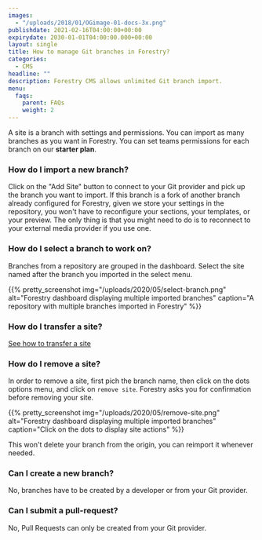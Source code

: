 ```yaml
---
images:
  - "/uploads/2018/01/OGimage-01-docs-3x.png"
publishdate: 2021-02-16T04:00:00+00:00
expirydate: 2030-01-01T04:00:00.000+00:00
layout: single
title: How to manage Git branches in Forestry?
categories:
  - CMS
headline: ""
description: Forestry CMS allows unlimited Git branch import.
menu:
  faqs:
    parent: FAQs
    weight: 2
---
```


A site is a branch with settings and permissions. 
You can import as many branches as you want in Forestry. 
You can set teams permissions for each branch on our **starter plan**.

### How do I import a new branch?

Click on the "Add Site" button to connect to your Git provider and pick up the branch you want to import. If this branch is a fork of another branch already configured for Forestry, given we store your settings in the repository, you won't have to reconfigure your sections, your templates, or your preview. The only thing is that you might need to do is to reconnect to your external media provider if you use one.

### How do I select a branch to work on?

Branches from a repository are grouped in the dashboard. Select the site named after the branch you imported in the select menu.

{{% pretty_screenshot img="/uploads/2020/05/select-branch.png" alt="Forestry dashboard displaying multiple imported branches" caption="A repository with multiple branches imported in Forestry" %}}

### How do I transfer a site?

[See how to transfer a site](/docs/faqs/transferring-site/)

### How do I remove a site?

In order to remove a site, first pich the branch name, then click on the dots options menu, and click on `remove site`. Forestry asks you for confirmation before removing your site.

{{% pretty_screenshot img="/uploads/2020/05/remove-site.png" alt="Forestry dashboard displaying multiple imported branches" caption="Click on the dots to display site actions" %}}

This won't delete your branch from the origin, you can reimport it whenever needed.

### Can I create a new branch?

No, branches have to be created by a developer or from your Git provider.

### Can I submit a pull-request?

No, Pull Requests can only be created from your Git provider.

